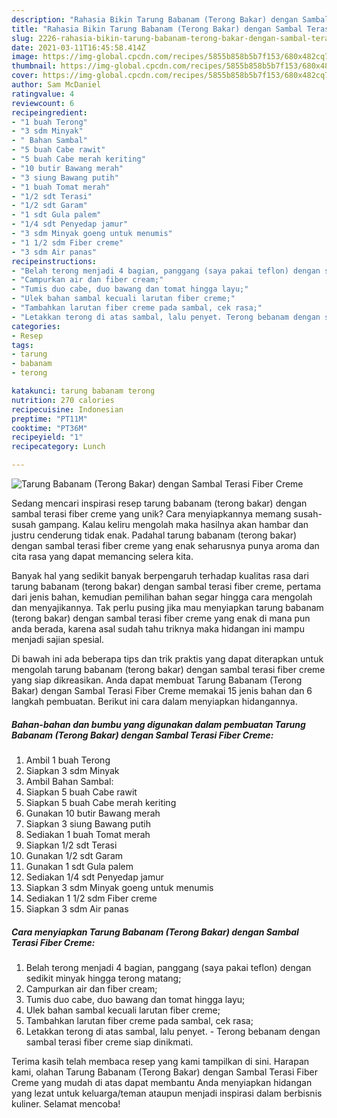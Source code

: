 ```yaml
---
description: "Rahasia Bikin Tarung Babanam (Terong Bakar) dengan Sambal Terasi Fiber Creme yang Sempurna"
title: "Rahasia Bikin Tarung Babanam (Terong Bakar) dengan Sambal Terasi Fiber Creme yang Sempurna"
slug: 2226-rahasia-bikin-tarung-babanam-terong-bakar-dengan-sambal-terasi-fiber-creme-yang-sempurna
date: 2021-03-11T16:45:58.414Z
image: https://img-global.cpcdn.com/recipes/5855b858b5b7f153/680x482cq70/tarung-babanam-terong-bakar-dengan-sambal-terasi-fiber-creme-foto-resep-utama.jpg
thumbnail: https://img-global.cpcdn.com/recipes/5855b858b5b7f153/680x482cq70/tarung-babanam-terong-bakar-dengan-sambal-terasi-fiber-creme-foto-resep-utama.jpg
cover: https://img-global.cpcdn.com/recipes/5855b858b5b7f153/680x482cq70/tarung-babanam-terong-bakar-dengan-sambal-terasi-fiber-creme-foto-resep-utama.jpg
author: Sam McDaniel
ratingvalue: 4
reviewcount: 6
recipeingredient:
- "1 buah Terong"
- "3 sdm Minyak"
- " Bahan Sambal"
- "5 buah Cabe rawit"
- "5 buah Cabe merah keriting"
- "10 butir Bawang merah"
- "3 siung Bawang putih"
- "1 buah Tomat merah"
- "1/2 sdt Terasi"
- "1/2 sdt Garam"
- "1 sdt Gula palem"
- "1/4 sdt Penyedap jamur"
- "3 sdm Minyak goeng untuk menumis"
- "1 1/2 sdm Fiber creme"
- "3 sdm Air panas"
recipeinstructions:
- "Belah terong menjadi 4 bagian, panggang (saya pakai teflon) dengan sedikit minyak hingga terong matang;"
- "Campurkan air dan fiber cream;"
- "Tumis duo cabe, duo bawang dan tomat hingga layu;"
- "Ulek bahan sambal kecuali larutan fiber creme;"
- "Tambahkan larutan fiber creme pada sambal, cek rasa;"
- "Letakkan terong di atas sambal, lalu penyet. Terong bebanam dengan sambal terasi fiber creme siap dinikmati."
categories:
- Resep
tags:
- tarung
- babanam
- terong

katakunci: tarung babanam terong 
nutrition: 270 calories
recipecuisine: Indonesian
preptime: "PT11M"
cooktime: "PT36M"
recipeyield: "1"
recipecategory: Lunch

---
```



![Tarung Babanam (Terong Bakar) dengan Sambal Terasi Fiber Creme](https://img-global.cpcdn.com/recipes/5855b858b5b7f153/680x482cq70/tarung-babanam-terong-bakar-dengan-sambal-terasi-fiber-creme-foto-resep-utama.jpg)

Sedang mencari inspirasi resep tarung babanam (terong bakar) dengan sambal terasi fiber creme yang unik? Cara menyiapkannya memang susah-susah gampang. Kalau keliru mengolah maka hasilnya akan hambar dan justru cenderung tidak enak. Padahal tarung babanam (terong bakar) dengan sambal terasi fiber creme yang enak seharusnya punya aroma dan cita rasa yang dapat memancing selera kita.



Banyak hal yang sedikit banyak berpengaruh terhadap kualitas rasa dari tarung babanam (terong bakar) dengan sambal terasi fiber creme, pertama dari jenis bahan, kemudian pemilihan bahan segar hingga cara mengolah dan menyajikannya. Tak perlu pusing jika mau menyiapkan tarung babanam (terong bakar) dengan sambal terasi fiber creme yang enak di mana pun anda berada, karena asal sudah tahu triknya maka hidangan ini mampu menjadi sajian spesial.


Di bawah ini ada beberapa tips dan trik praktis yang dapat diterapkan untuk mengolah tarung babanam (terong bakar) dengan sambal terasi fiber creme yang siap dikreasikan. Anda dapat membuat Tarung Babanam (Terong Bakar) dengan Sambal Terasi Fiber Creme memakai 15 jenis bahan dan 6 langkah pembuatan. Berikut ini cara dalam menyiapkan hidangannya.

<!--inarticleads1-->

##### Bahan-bahan dan bumbu yang digunakan dalam pembuatan Tarung Babanam (Terong Bakar) dengan Sambal Terasi Fiber Creme:

1. Ambil 1 buah Terong
1. Siapkan 3 sdm Minyak
1. Ambil  Bahan Sambal:
1. Siapkan 5 buah Cabe rawit
1. Siapkan 5 buah Cabe merah keriting
1. Gunakan 10 butir Bawang merah
1. Siapkan 3 siung Bawang putih
1. Sediakan 1 buah Tomat merah
1. Siapkan 1/2 sdt Terasi
1. Gunakan 1/2 sdt Garam
1. Gunakan 1 sdt Gula palem
1. Sediakan 1/4 sdt Penyedap jamur
1. Siapkan 3 sdm Minyak goeng untuk menumis
1. Sediakan 1 1/2 sdm Fiber creme
1. Siapkan 3 sdm Air panas




<!--inarticleads2-->

##### Cara menyiapkan Tarung Babanam (Terong Bakar) dengan Sambal Terasi Fiber Creme:

1. Belah terong menjadi 4 bagian, panggang (saya pakai teflon) dengan sedikit minyak hingga terong matang;
1. Campurkan air dan fiber cream;
1. Tumis duo cabe, duo bawang dan tomat hingga layu;
1. Ulek bahan sambal kecuali larutan fiber creme;
1. Tambahkan larutan fiber creme pada sambal, cek rasa;
1. Letakkan terong di atas sambal, lalu penyet. - Terong bebanam dengan sambal terasi fiber creme siap dinikmati.




Terima kasih telah membaca resep yang kami tampilkan di sini. Harapan kami, olahan Tarung Babanam (Terong Bakar) dengan Sambal Terasi Fiber Creme yang mudah di atas dapat membantu Anda menyiapkan hidangan yang lezat untuk keluarga/teman ataupun menjadi inspirasi dalam berbisnis kuliner. Selamat mencoba!
